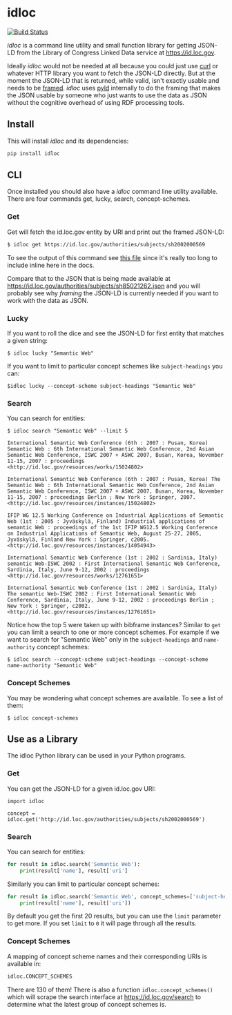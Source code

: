 # idloc 

[![Build Status](https://github.com/edsu/idloc/actions/workflows/test.yml/badge.svg)](https://github.com/edsu/idloc/actions/workflows/test.yml)


*idloc* is a command line utility and small function library for getting JSON-LD from the Library of Congress Linked Data service at https://id.loc.gov.

Ideally *idloc* would not be needed at all because you could just use [curl](https://curl.se/) or whatever HTTP library you want to fetch the JSON-LD directly. But at the moment the JSON-LD that is returned, while valid, isn't exactly usable and needs to be [framed](https://www.w3.org/TR/json-ld11-framing/). *idloc* uses [pyld] internally to do the framing that makes the JSON usable by someone who just wants to use the data as JSON without the cognitive overhead of using RDF processing tools.

## Install

This will install *idloc* and its dependencies:

```bash
pip install idloc
```

## CLI

Once installed you should also have a *idloc* command line utility available. There are four commands get, lucky, search, concept-schemes.

### Get

Get will fetch the id.loc.gov entity by URI and print out the framed JSON-LD:

```bash
$ idloc get https://id.loc.gov/authorities/subjects/sh2002000569
```

To see the output of this command see [this file](examples/sh2002000569.json) since it's really too long to include inline here in the docs.

Compare that to the JSON that is being made available at https://id.loc.gov/authorities/subjects/sh85021262.json and you will probably see why *framing* the JSON-LD is currently needed if you want to work with the data as JSON.

### Lucky

If you want to roll the dice and see the JSON-LD for first entity that matches a given string:

```
$ idloc lucky "Semantic Web"
```

If you want to limit to particular concept schemes like `subject-headings` you can:

```
$idloc lucky --concept-scheme subject-headings "Semantic Web"
```

### Search

You can search for entities:

```
$ idloc search "Semantic Web" --limit 5

International Semantic Web Conference (6th : 2007 : Pusan, Korea) Semantic Web : 6th International Semantic Web Conference, 2nd Asian Semantic Web Conference, ISWC 2007 + ASWC 2007, Busan, Korea, November 11-15, 2007 : proceedings
<http://id.loc.gov/resources/works/15024802>

International Semantic Web Conference (6th : 2007 : Pusan, Korea) The Semantic Web : 6th International Semantic Web Conference, 2nd Asian Semantic Web Conference, ISWC 2007 + ASWC 2007, Busan, Korea, November 11-15, 2007 : proceedings Berlin ; New York : Springer, 2007.
<http://id.loc.gov/resources/instances/15024802>

IFIP WG 12.5 Working Conference on Industrial Applications of Semantic Web (1st : 2005 : Jyväskylä, Finland) Industrial applications of semantic Web : proceedings of the 1st IFIP WG12.5 Working Conference on Industrial Applications of Semantic Web, August 25-27, 2005, Jyväskylä, Finland New York : Springer, c2005.
<http://id.loc.gov/resources/instances/14054943>

International Semantic Web Conference (1st : 2002 : Sardinia, Italy) semantic Web-ISWC 2002 : First International Semantic Web Conference, Sardinia, Italy, June 9-12, 2002 : proceedings
<http://id.loc.gov/resources/works/12761651>

International Semantic Web Conference (1st : 2002 : Sardinia, Italy) The semantic Web-ISWC 2002 : First International Semantic Web Conference, Sardinia, Italy, June 9-12, 2002 : proceedings Berlin ; New York : Springer, c2002.
<http://id.loc.gov/resources/instances/12761651>
```

Notice how the top 5 were taken up with bibframe instances? Similar to `get` you can limit a search to one or more concept schemes. For example if we want to search for "Semantic Web" only in the `subject-headings` and `name-authority` concept schemes:

```
$ idloc search --concept-scheme subject-headings --concept-scheme name-authority "Semantic Web" 
```

### Concept Schemes

You may be wondering what concept schemes are available. To see a list of them:

```
$ idloc concept-schemes
```

## Use as a Library

The idloc Python library can be used in your Python programs.


### Get

You can get the JSON-LD for a given id.loc.gov URI:

```
import idloc

concept = idloc.get('http://id.loc.gov/authorities/subjects/sh2002000569')
```

### Search

You can search for entities:

```python
for result in idloc.search('Semantic Web'):
    print(result['name'], result['uri']
```

Similarly you can limit to particular concept schemes:

```python
for result in idloc.search('Semantic Web', concept_schemes=['subject-headings', 'name-authority']):
    print(result['name'], result['uri'])
```

By default you get the first 20 results, but you can use the `limit` parameter to get more. If you set `limit` to `0` it will page through all the results.

### Concept Schemes

A mapping of concept scheme names and their corresponding URIs is available in:

```python
idloc.CONCEPT_SCHEMES
```

There are 130 of them! There is also a function `idloc.concept_schemes()` which will scrape the search interface at https://id.loc.gov/search to determine what the latest group of concept schemes is.

[pyld]: https://github.com/digitalbazaar/pyld
